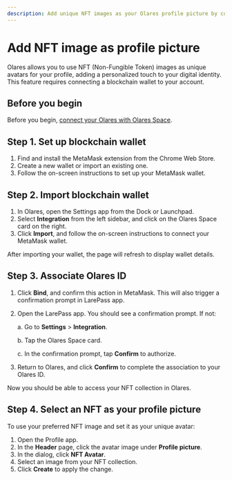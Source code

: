 ```yaml
---
description: Add unique NFT images as your Olares profile picture by connecting your blockchain wallet, importing NFTs, and setting them as custom avatars.
---
```

# Add NFT image as profile picture
Olares allows you to use NFT (Non-Fungible Token) images as unique avatars for your profile, adding a personalized touch to your digital identity. This feature requires connecting a blockchain wallet to your account.

## Before you begin
Before you begin, [connect your Olares with Olares Space](./settings/integrations.md).

## Step 1. Set up blockchain wallet
1. Find and install the MetaMask extension from the Chrome Web Store.
2. Create a new wallet or import an existing one.
3. Follow the on-screen instructions to set up your MetaMask wallet.

## Step 2. Import blockchain wallet
1. In Olares, open the Settings app from the Dock or Launchpad.
2. Select **Integration** from the left sidebar, and click on the Olares Space card on the right.
3. Click **Import**, and follow the on-screen instructions to connect your MetaMask wallet.

After importing your wallet, the page will refresh to display wallet details.

## Step 3. Associate Olares ID

1. Click **Bind**, and confirm this action in MetaMask. 
    This will also trigger a confirmation prompt in LarePass app.
2. Open the LarePass app. You should see a confirmation prompt. If not:

    a. Go to **Settings** > **Integration**.

    b. Tap the Olares Space card. 

    c. In the confirmation prompt, tap **Confirm** to authorize.
3. Return to Olares, and click **Confirm** to complete the association to your Olares ID.

Now you should be able to access your NFT collection in Olares.

## Step 4. Select an NFT as your profile picture
To use your preferred NFT image and set it as your unique avatar:
1. Open the Profile app.
2. In the **Header** page, click the avatar image under **Profile picture**.
3. In the dialog, click **NFT Avatar**.
4. Select an image from your NFT collection.
5. Click **Create** to apply the change.